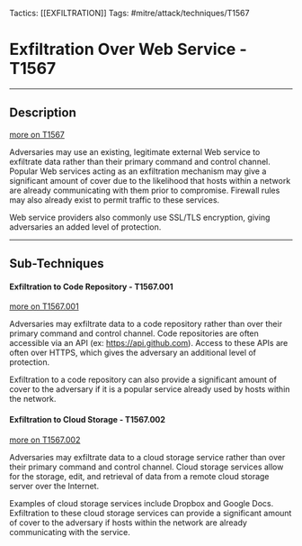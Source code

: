 Tactics: [[EXFILTRATION]]
Tags: #mitre/attack/techniques/T1567  

# Exfiltration Over Web Service - T1567
---
## Description
[more on T1567](https://attack.mitre.org/techniques/T1567)

Adversaries may use an existing, legitimate external Web service to exfiltrate data rather than their primary command and control channel. Popular Web services acting as an exfiltration mechanism may give a significant amount of cover due to the likelihood that hosts within a network are already communicating with them prior to compromise. Firewall rules may also already exist to permit traffic to these services.

Web service providers also commonly use SSL/TLS encryption, giving adversaries an added level of protection.

---
## Sub-Techniques

#### Exfiltration to Code Repository - T1567.001
[more on T1567.001](https://attack.mitre.org/techniques/T1567/001)

Adversaries may exfiltrate data to a code repository rather than over their primary command and control channel. Code repositories are often accessible via an API (ex: https://api.github.com). Access to these APIs are often over HTTPS, which gives the adversary an additional level of protection.

Exfiltration to a code repository can also provide a significant amount of cover to the adversary if it is a popular service already used by hosts within the network.

#### Exfiltration to Cloud Storage - T1567.002
[more on T1567.002](https://attack.mitre.org/techniques/T1567/002)

Adversaries may exfiltrate data to a cloud storage service rather than over their primary command and control channel. Cloud storage services allow for the storage, edit, and retrieval of data from a remote cloud storage server over the Internet.

Examples of cloud storage services include Dropbox and Google Docs. Exfiltration to these cloud storage services can provide a significant amount of cover to the adversary if hosts within the network are already communicating with the service.

